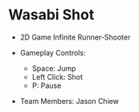 # Wasabi Shot

* 2D Game Infinite Runner-Shooter

* Gameplay Controls:
  * Space: Jump
  * Left Click: Shot
  * P: Pause
  
* Team Members: Jason Chiew
